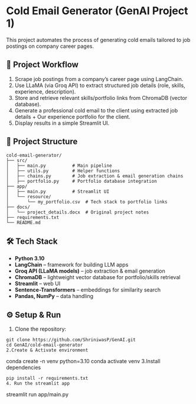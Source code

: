 # Cold Email Generator (GenAI Project 1)

This project automates the process of generating cold emails tailored to job postings on company career pages.

## 🚀 Project Workflow
1. Scrape job postings from a company’s career page using LangChain.
2. Use LLaMA (via Groq API) to extract structured job details (role, skills, experience, description).
3. Store and retrieve relevant skills/portfolio links from ChromaDB (vector database).
4. Generate a professional cold email to the client using extracted job details + Our experience portfolio for the client.
5. Display results in a simple Streamlit UI.

## 📂 Project Structure
```
cold-email-generator/
├── src/
│   ├── main.py          # Main pipeline
│   ├── utils.py         # Helper functions
│   ├── chains.py        # Job extraction & email generation chains
│   ├── portfolio.py     # Portfolio database integration
├── app/
│   ├── main.py          # Streamlit UI
│   └── resource/
│       └── my_portfolio.csv  # Tech stack to portfolio links
├── docs/
│   └── project_details.docx  # Original project notes
├── requirements.txt
└── README.md
```

## 🛠️ Tech Stack
- **Python 3.10**
- **LangChain** – framework for building LLM apps  
- **Groq API (LLaMA models)** – job extraction & email generation  
- **ChromaDB** – lightweight vector database for portfolio/skills retrieval  
- **Streamlit** – web UI  
- **Sentence-Transformers** – embeddings for similarity search  
- **Pandas, NumPy** – data handling

## ⚙️ Setup & Run
1. Clone the repository:
 ```
git clone https://github.com/ShriniwasP/GenAI.git
cd GenAI/cold-email-generator
2.Create & Activate environment
   ```
conda create -n venv python=3.10
conda activate venv
3.Install dependencies
   ```
pip install -r requirements.txt
4. Run the streamlit app
   ```
streamlit run app/main.py
